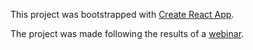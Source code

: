 This project was bootstrapped with [Create React App](https://github.com/facebookincubator/create-react-app).

The project was made following the results of a [webinar](https://www.youtube.com/watch?v=argM2vIl-Mc&t=3190s).